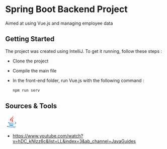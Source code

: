 # Spring Boot Backend Project

Aimed at using Vue.js and managing employee data

## Getting Started

The project was created using IntelliJ. To get it running, follow these steps :

- Clone the project
- Compile the main file
- In the front-end folder, run Vue.js with the following command :
  
  ```bash
  npm run serv
  ```

## Sources & Tools

<a href="https://www.java.com" target="_blank" rel="noreferrer"> <img src="https://raw.githubusercontent.com/devicons/devicon/master/icons/java/java-original.svg" alt="java" width="40" height="40"/> </a>

- https://www.youtube.com/watch?v=hDC_kNlzz6c&list=LL&index=3&ab_channel=JavaGuides
